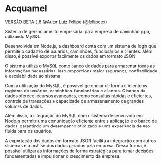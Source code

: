 # Acquamel
VERSÃO BETA 2.6 @Autor Luiz Fellipe (@fellipeex)

Sistema de gerenciamento empresarial para empresa de caminhão pipa, utilizando MySQL.

Desenvolvida em Node.js, a dashboard conta com um sistema de login que permite o cadastro de usuários, caminhões, funcionários e clientes. Além disso, é possível exportar facilmente os dados em formato JSON.

O sistema utiliza o MySQL como banco de dados para armazenar todas as informações necessárias. Isso proporciona maior segurança, confiabilidade e escalabilidade ao sistema.

Com a utilização do MySQL, é possível gerenciar de forma eficiente os registros de usuários, caminhões, funcionários e clientes. O banco de dados oferece recursos avançados, como consultas rápidas e eficientes, controle de transações e capacidade de armazenamento de grandes volumes de dados.

Além disso, a integração do MySQL com o sistema desenvolvido em Node.js permite uma comunicação eficiente entre a aplicação e o banco de dados, garantindo um desempenho otimizado e uma experiência de uso fluida para os usuários.

A exportação dos dados em formato JSON facilita a integração com outros sistemas e a análise dos dados gerados pela empresa. Dessa forma, é possível utilizar as informações de forma estratégica para tomar decisões fundamentadas e impulsionar o crescimento da empresa.
